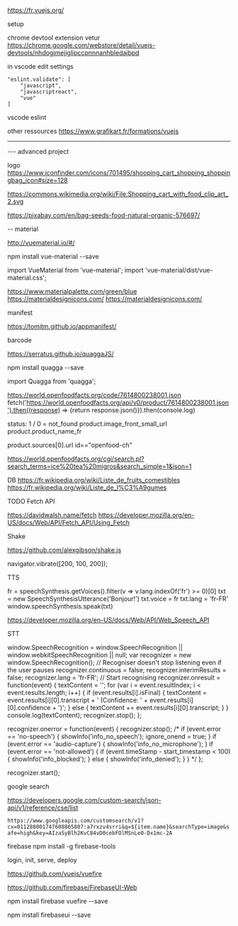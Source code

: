 https://fr.vuejs.org/

setup

chrome devtool extension
vetur
https://chrome.google.com/webstore/detail/vuejs-devtools/nhdogjmejiglipccpnnnanhbledajbpd



in vscode edit settings

    "eslint.validate": [
        "javascript",
        "javascriptreact",
        "vue"
    ]



vscode
eslint

other ressources
https://www.grafikart.fr/formations/vuejs

---



--- advanced project

logo
https://www.iconfinder.com/icons/701495/shooping_cart_shopping_shoppingbag_icon#size=128

https://commons.wikimedia.org/wiki/File:Shopping_cart_with_food_clip_art_2.svg

https://pixabay.com/en/bag-seeds-food-natural-organic-576697/



-- material

http://vuematerial.io/#/




 npm install vue-material --save

<link rel="stylesheet" href="//fonts.googleapis.com/css?family=Roboto:300,400,500,700,400italic">
<link rel="stylesheet" href="//fonts.googleapis.com/icon?family=Material+Icons">

import VueMaterial from 'vue-material';
import 'vue-material/dist/vue-material.css';


https://www.materialpalette.com/green/blue
https://materialdesignicons.com/
https://materialdesignicons.com/


manifest

https://tomitm.github.io/appmanifest/


barcode

https://serratus.github.io/quaggaJS/

npm install quagga --save

import Quagga from 'quagga';

https://world.openfoodfacts.org/code/7614800238001.json
fetch('https://world.openfoodfacts.org/api/v0/product/7614800238001.json').then((response) => {return response.json()}).then(console.log)


status: 1 / 0 = not_found
product.image_front_small_url
product.product_name_fr

product.sources[0].url id=="openfood-ch"

https://world.openfoodfacts.org/cgi/search.pl?search_terms=ice%20tea%20migros&search_simple=1&json=1


DB
https://fr.wikipedia.org/wiki/Liste_de_fruits_comestibles
https://fr.wikipedia.org/wiki/Liste_de_l%C3%A9gumes


TODO Fetch API

https://davidwalsh.name/fetch
https://developer.mozilla.org/en-US/docs/Web/API/Fetch_API/Using_Fetch


Shake

https://github.com/alexgibson/shake.js

navigator.vibrate([200, 100, 200]);


TTS

fr = speechSynthesis.getVoices().filter(v => v.lang.indexOf('fr') >= 0)[0]
txt = new SpeechSynthesisUtterance('Bonjour!')
txt.voice = fr
txt.lang = 'fr-FR'
window.speechSynthesis.speak(txt)

https://developer.mozilla.org/en-US/docs/Web/API/Web_Speech_API

STT

 window.SpeechRecognition = window.SpeechRecognition        ||
                                    window.webkitSpeechRecognition  ||
                                    null;
var recognizer = new window.SpeechRecognition();
// Recogniser doesn't stop listening even if the user pauses
recognizer.continuous = false;
recognizer.interimResults = false;
recognizer.lang = 'fr-FR';
// Start recognising
recognizer.onresult = function(event) {
   textContent = '';
   for (var i = event.resultIndex; i < event.results.length; i++) {
      if (event.results[i].isFinal) {
         textContent = event.results[i][0].transcript + ' (Confidence: ' + event.results[i][0].confidence + ')';
      } else {
         textContent += event.results[i][0].transcript;
      }
   }
   console.log(textContent);
   recognizer.stop();
};

  recognizer.onerror = function(event) {
      recognizer.stop();
    /*
    if (event.error == 'no-speech') {
      showInfo('info_no_speech');
      ignore_onend = true;
    }
    if (event.error == 'audio-capture') {
      showInfo('info_no_microphone');
    }
    if (event.error == 'not-allowed') {
      if (event.timeStamp - start_timestamp < 100) {
        showInfo('info_blocked');
      } else {
        showInfo('info_denied');
      }
    }
    */
  };

recognizer.start();



google search


https://developers.google.com/custom-search/json-api/v1/reference/cse/list

`https://www.googleapis.com/customsearch/v1?cx=011288001747608865807:a7rxzv4srri&q=${item.name}&searchType=image&safe=high&key=AIzaSyBlh2KvC84vD0cebFOlMSnLe0-Dx1mc-2A`



firebase
npm install -g firebase-tools

login, init, serve, deploy


https://github.com/vuejs/vuefire


https://github.com/firebase/FirebaseUI-Web

npm install firebase vuefire --save

npm install firebaseui --save